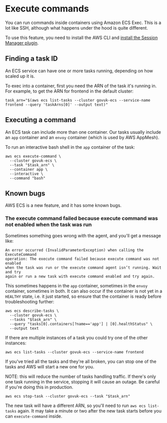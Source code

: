 # Execute commands

You can run commands inside containers using Amazon ECS Exec. This is a lot
like SSH, although what happens under the hood is quite different.

To use this feature, you need to install the AWS CLI and [install the Session Manager plugin][].

## Finding a task ID

An ECS service can have one or more tasks running, depending on how scaled up it is.

To exec into a container, first you need the ARN of the task it's running in.
For example, to get the ARN for frontend in the default cluster:

```
task_arn="$(aws ecs list-tasks --cluster govuk-ecs --service-name frontend --query 'taskArns[0]' --output text)"
```

## Executing a command

An ECS task can include more than one container. Our tasks usually include an
`app` container and an `envoy` container (which is used by AWS AppMesh).

To run an interactive bash shell in the `app` container of the task:

```
aws ecs execute-command \
  --cluster govuk-ecs \
  --task "$task_arn" \
  --container app \
  --interactive \
  --command "bash"
```

## Known bugs

AWS ECS is a new feature, and it has some known bugs.

### The execute command failed because execute command was not enabled when the task was run

Sometimes something goes wrong with the agent, and you'll get a message like:

```
An error occurred (InvalidParameterException) when calling the ExecuteCommand
operation: The execute command failed because execute command was not enabled
when the task was run or the execute command agent isn’t running. Wait and try
again or run a new task with execute command enabled and try again.
```

This sometimes happens in the `app` container, sometimes in the `envoy`
container, sometimes in both. It can also occur if the container is not yet in a
`HEALTHY` state, i.e. it just started, so ensure that the container is ready
before troubleshooting further:

```
aws ecs describe-tasks \
  --cluster govuk-ecs \
  --tasks "$task_arn" \
  --query "tasks[0].containers[?name=='app'] | [0].healthStatus" \
  --output text
```

If there are multiple instances of a task you could try one of the other instances:

```
aws ecs list-tasks --cluster govuk-ecs --service-name frontend
```

If you've tried all the tasks and they're all broken, you can stop one of the
tasks and AWS will start a new one for you.

NOTE: this will reduce the number of tasks handling traffic. If there's only one
task running in the service, stopping it will cause an outage. Be careful if
you're doing this in production.

```
aws ecs stop-task --cluster govuk-ecs --task "$task_arn"
```

The new task will have a different ARN, so you'll need to run `aws ecs
list-tasks` again. It may take a minute or two after the new task starts before
you can `execute-command` inside.

[install the Session Manager plugin]: https://docs.aws.amazon.com/systems-manager/latest/userguide/session-manager-working-with-install-plugin.html
